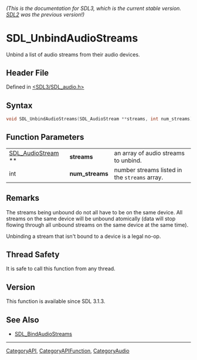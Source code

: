 ###### (This is the documentation for SDL3, which is the current stable version. [SDL2](https://wiki.libsdl.org/SDL2/) was the previous version!)
# SDL_UnbindAudioStreams

Unbind a list of audio streams from their audio devices.

## Header File

Defined in [<SDL3/SDL_audio.h>](https://github.com/libsdl-org/SDL/blob/main/include/SDL3/SDL_audio.h)

## Syntax

```c
void SDL_UnbindAudioStreams(SDL_AudioStream **streams, int num_streams);
```

## Function Parameters

|                                       |                 |                                               |
| ------------------------------------- | --------------- | --------------------------------------------- |
| [SDL_AudioStream](SDL_AudioStream) ** | **streams**     | an array of audio streams to unbind.          |
| int                                   | **num_streams** | number streams listed in the `streams` array. |

## Remarks

The streams being unbound do not all have to be on the same device. All
streams on the same device will be unbound atomically (data will stop
flowing through all unbound streams on the same device at the same time).

Unbinding a stream that isn't bound to a device is a legal no-op.

## Thread Safety

It is safe to call this function from any thread.

## Version

This function is available since SDL 3.1.3.

## See Also

- [SDL_BindAudioStreams](SDL_BindAudioStreams)

----
[CategoryAPI](CategoryAPI), [CategoryAPIFunction](CategoryAPIFunction), [CategoryAudio](CategoryAudio)

